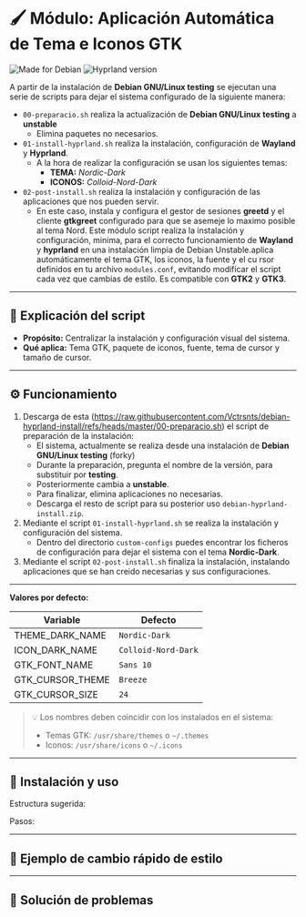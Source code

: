 # 🖌️  Módulo: Aplicación Automática de Tema e Iconos GTK

![Made for Debian](https://img.shields.io/badge/Made%20for-Debian-white?logo=debian) ![Hyprland version](https://img.shields.io/badge/Hyprland-0.41.2-white?logo=hyprland)



A partir de la instalación de **Debian GNU/Linux testing** se ejecutan una serie de scripts para dejar el sistema configurado de la siguiente manera:
- `00-preparacio.sh` realiza la actualización de **Debian GNU/Linux testing** a **unstable**
  - Elimina paquetes no necesarios.
- `01-install-hyprland.sh` realiza la instalación, configuración de **Wayland** y **Hyprland**.
  - A la hora de realizar la configuración se usan los siguientes temas:
    - **TEMA:** *Nordic-Dark*
    - **ICONOS:** *Colloid-Nord-Dark*
- `02-post-install.sh` realiza la instalación y configuración de las aplicaciones que nos pueden servir.
  - En este caso, instala y configura el gestor de sesiones **greetd** y el cliente **gtkgreet** configurado para que se asemeje lo maximo posible al tema Nord.
Este módulo script realiza la instalación y configuración, minima, para el correcto funcionamiento de **Wayland** y **hyprland** en una instalación limpia de Debian Unstable.aplica automáticamente el tema GTK, los iconos, la fuente y el cu
rsor definidos en tu archivo `modules.conf`, evitando modificar el script cada vez que cambias de estilo. Es compatible con **GTK2** y **GTK3**.

---

## 📖 Explicación del script

- **Propósito:** Centralizar la instalación y configuración visual del sistema.
- **Qué aplica:** Tema GTK, paquete de iconos, fuente, tema de cursor y tamaño de cursor.

---

## ⚙️ Funcionamiento

1. Descarga de esta (https://raw.githubusercontent.com/Vctrsnts/debian-hyprland-install/refs/heads/master/00-preparacio.sh) el script de preparación de la instalación:
    - El sistema, actualmente se realiza desde una instalación de **Debian GNU/Linux testing** (forky)
    - Durante la preparación, pregunta el nombre de la versión, para substituir por **testing**.
    - Posteriormente cambia a **unstable**.
    - Para finalizar, elimina aplicaciones no necesarias.
    - Descarga el resto de script para su posterior uso `debian-hyprland-install.zip`.
2. Mediante el script `01-install-hyprland.sh` se realiza la instalación y configuración del sistema.
    - Dentro del directorio `custom-configs` puedes encontrar los ficheros de configuración para dejar el sistema con el tema **Nordic-Dark**.
3. Mediante el script `02-post-install.sh` finaliza la instalación, instalando aplicaciones que se han creido necesarias y sus configuraciones.

---
**Valores por defecto:**

| Variable            | Defecto             |
|---------------------|---------------------|
| THEME_DARK_NAME     | `Nordic-Dark`       |
| ICON_DARK_NAME      | `Colloid-Nord-Dark` |
| GTK_FONT_NAME       | `Sans 10`           |
| GTK_CURSOR_THEME    | `Breeze`            |
| GTK_CURSOR_SIZE     | `24`                |

> 💡 Los nombres deben coincidir con los instalados en el sistema:
> - Temas GTK: `/usr/share/themes` o `~/.themes`
> - Iconos: `/usr/share/icons` o `~/.icons`

---

## 🚀 Instalación y uso

Estructura sugerida:


Pasos:


---

## 🧩 Ejemplo de cambio rápido de estilo

---

## 🛟 Solución de problemas
